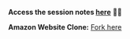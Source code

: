 **Access the session notes [here](https://www.evernote.com/shard/s536/sh/ab89dde6-7f0e-2657-d73a-f28d1bb2c765/Yu5FgP98xFnYGrORzC3DNiGXveGNKpxqXyhz97tS_deHQzeBeSTe_PHYsQ)** 🌟🌟

**Amazon Website Clone:** [Fork here](https://github.com/acmw-bpdc/Amazon-Clone)
